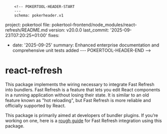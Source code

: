         <!-- POKERTOOL-HEADER-START
        ---
        schema: pokerheader.v1
project: pokertool
file: pokertool-frontend/node_modules/react-refresh/README.md
version: v20.0.0
last_commit: '2025-09-23T07:20:25+01:00'
fixes:
- date: '2025-09-25'
  summary: Enhanced enterprise documentation and comprehensive unit tests added
        ---
        POKERTOOL-HEADER-END -->
# react-refresh

This package implements the wiring necessary to integrate Fast Refresh into bundlers. Fast Refresh is a feature that lets you edit React components in a running application without losing their state. It is similar to an old feature known as "hot reloading", but Fast Refresh is more reliable and officially supported by React.

This package is primarily aimed at developers of bundler plugins. If you’re working on one, here is a [rough guide](https://github.com/facebook/react/issues/16604#issuecomment-528663101) for Fast Refresh integration using this package.
